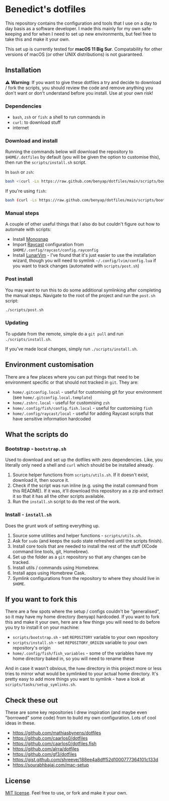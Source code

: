 # Benedict's dotfiles

This repository contains the configuration and tools that I use on a day to day
basis as a software developer. I made this mainly for my own safe-keeping and
for when I need to set up new environments, but feel free to take this and make
it your own.

This set up is currently tested for **macOS 11 Big Sur**. Compatability for
other versions of macOS (or other UNIX distributions) is not guaranteed.

## Installation

⚠️ **Warning**: If you want to give these dotfiles a try and decide to download
/ fork the scripts, you should review the code and remove anything you don't
want or don't understand before you install. Use at your own risk!

### Dependencies

- `bash`, `zsh` or `fish`: a shell to run commands in
- `curl`: to download stuff
- internet

### Download and install

Running the commands below will download the repository to `$HOME/.dotfiles` by
default (you will be given the option to customise this), then run the
`scripts/install.sh` script.

In `bash` or `zsh`:

```sh
bash <(curl -Ls https://raw.github.com/benyap/dotfiles/main/scripts/bootstrap.sh)
```

If you're using `fish`:

```sh
bash (curl -Ls https://raw.github.com/benyap/dotfiles/main/scripts/bootstrap.sh | psub)
```

### Manual steps

A couple of other useful things that I also do but couldn't figure out how to
automate with scripts:

- Install [Monosnap](https://monosnap.com/)
- Import [Raycast](https://raycast.com) configuration from
  `$HOME/.config/raycast/config.rayconfig`
- Install
  [LunarVim](https://www.lunarvim.org/01-installing.html#prerequisites) - I've
  found that it's just easier to use the installation wizard, though you will
  need to symlink `~/.config/lvim/config.lua` if you want to track changes
  (automated with `scripts/post.sh`)

### Post install

You may want to run this to do some additional symlinking after completing the
manual steps. Navigate to the root of the project and run the `post.sh` script:

```sh
./scripts/post.sh
```

### Updating

To update from the remote, simple do a `git pull` and run
`./scripts/install.sh`.

If you've made local changes, simply run `./scripts/install.sh`.

## Environment customisation

There are a few places where you can put things that need to be environment
specific or that should not tracked in `git`. They are:

- `home/.gitconfig.local` - useful for customising git for your environment (see
  `home/.gitconfig.local.template`)
- `home/.zshrc.local` - useful for customising `zsh`
- `home/.config/fish/config.fish.local` - useful for customising `fish`
- `home/.config/raycast/local` - useful for adding Raycast scripts that have
  sensitive information hardcoded

## What the scripts do

### Bootstrap - `bootstrap.sh`

Used to download and set up the dotfiles with zero dependencies. Like, you
literally only need a shell and `curl` which should be be installed already.

1. Source helper functions from `scripts/utils.sh`. If it doesn't exist,
   download it, then source it.
2. Check if the script was run inline (e.g. using the install command from this
   README). If it was, it'll download this repository as a zip and extract it so
   that it has all the other scripts available.
3. Run the `install.sh` script to do the rest of the work.

### Install - `install.sh`

Does the grunt work of setting everything up.

1. Source some utilities and helper functions - `scripts/utils.sh`.
2. Ask for `sudo` (and keeps the sudo state refreshed until the scripts finish).
3. Install core tools that are needed to install the rest of the stuff (XCode
   command line tools, git, Homebrew).
4. Set up the folder as a `git` repository so that any changes can be tracked.
5. Install utils / commands using Homebrew.
6. Install apps using Homebrew Cask.
7. Symlink configurations from the repository to where they should live in
   `$HOME`.

## If you want to fork this

There are a few spots where the setup / configs couldn't be "generalised", so it
may have my home directory (benyap) hardcoded. If you want to fork this and make
it your own, here are a few things you will need to do before you try to install
it on your machine:

- `scripts/bootstrap.sh` - set `REPOSITORY` variable to your own repository
- `scripts/install.sh` - set `REPOSITORY_ORIGIN` variable to your own
  repository's origin
- `home/.config/fish/fish_variables` - some of the variables have my home
  directory baked in, so you will need to rename these

And in case it wasn't obvious, the `home` directory in this project more or less
tries to mirror what would be symlinked to your actual home directory. It's
pretty easy to add more things you want to symlink - have a look at
`scripts/tasks/setup_symlinks.sh`.

## Check these out

These are some key repositories I drew inspiration (and maybe even "borrowed"
some code) from to build my own configuration. Lots of cool ideas in these.

- https://github.com/mathiasbynens/dotfiles
- https://github.com/caarlos0/dotfiles
- https://github.com/caarlos0/dotfiles.fish
- https://github.com/alrra/dotfiles
- https://github.com/gf3/dotfiles
- https://gist.github.com/shreeve/188ee4a8dff52d1000777364101c133d
- https://sourabhbajaj.com/mac-setup

## License

[MIT license](LICENSE). Feel free to use, or fork and make it your own.
